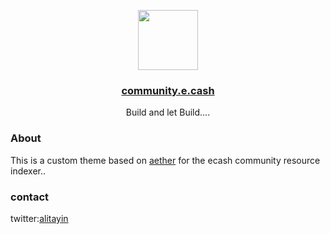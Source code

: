 

<p align="center">
  <a href="https://e.cash/">
      <img src="https://assets.website-files.com/60d1114fcb4e3ebeff511585/60d1114fcb4e3e2f20511688_Logo%20circle%20black%20vertical.svg" height="96">
    <h3 align="center">community.e.cash</h3>
  </a>
</p>

<p align="center">
  Build and let Build....
</p>


### About

This is a custom theme based on [aether](https://github.com/super-so/) for the ecash community resource indexer..
 



### contact
 twitter:[alitayin](https://twitter.com/alitayin)
